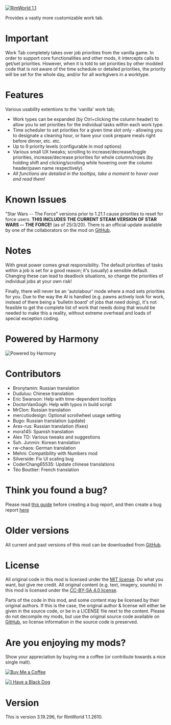 [![RimWorld 1.1](https://img.shields.io/badge/RimWorld-1.1-brightgreen.svg)](http://rimworldgame.com/)

Provides a vastly more customizable work tab.

# Important

Work Tab completely takes over job priorities from the vanilla game. In order to support core functionalities and other mods, it intercepts calls to get/set priorities. However, when it is told to set priorities by other modded code that is not aware of the time schedule or detailed priorities, the priority will be set for the whole day, and/or for all workgivers in a worktype.

# Features

Various usability extentions to the 'vanilla' work tab;

- Work types can be expanded (by Ctrl+clicking the column header) to allow you to set priorities for the individual tasks within each work type.
- Time scheduler to set priorities for a given time slot only - allowing you to designate a cleaning hour, or have your cook prepare meals right before dinner, etc. etc.
- Up to 9 priority levels (configurable in mod options)
- Various small UX tweaks; scrolling to increase/decrease/toggle priorities, increase/decrease priorities for whole columns/rows (by holding shift and clicking/scrolling while hovering over the column header/pawn name respectively).
- _All functions are detailed in the tooltips, take a moment to hover over and read them!_

# Known Issues

"Star Wars -- The Force" versions prior to 1.21.1 cause priorities to reset for force users. **THIS INCLUDES THE CURRENT STEAM VERSION OF STAR WARS -- THE FORCE!** (as of 25/3/20). There is an official update available by one of the collaborators on the mod on [GitHub](https://github.com/jecrell/Star-Wars---The-Force/releases).

# Notes

With great power comes great responsibility. The default priorities of tasks within a job is set for a good reason; it's (usually) a sensible default. Changing these can lead to deadlock situations, so change the priorities of individual jobs at your own risk!

Finally, there will never be an 'autolabour' mode where a mod sets priorities for you. Due to the way the AI is handled (e.g. pawns actively look for work, instead of there being a 'bulletin board' of jobs that need doing), it's not feasible to get the complete list of work that needs doing that would be needed to make this a reality, without extreme overhead and loads of special exception coding.

# Powered by Harmony

![Powered by Harmony](https://camo.githubusercontent.com/074bf079275fa90809f51b74e9dd0deccc70328f/68747470733a2f2f7332342e706f7374696d672e6f72672f3538626c31727a33392f6c6f676f2e706e67)


# Contributors
 - Bronytamin:	Russian translation
 - Duduluu:	Chinese translation
 - Eric Swanson:	Help with time-dependent tooltips
 - DoctorVanGogh:	Help with typos in build script
 - MrClon:	Russian translation
 - mercutiodesign:	Optional scrollwheel usage setting
 - Bugo:	Russian translation (update)
 - Arex-rus:	Russian translation (fixes)
 - mora145:	Spanish translation
 - Alex TD:	Various tweaks and suggestions
 - Suh. Junmin:	Korean translation
 - rw-chaos:	German translation
 - Mehni:	Compatibility with Numbers mod
 - Silverside:	Fix UI scaling bug
 - CoderChang65535:	Update chinese translations
 - Téo Bouttier:	French translation

# Think you found a bug? 
Please read [this guide](http://steamcommunity.com/sharedfiles/filedetails/?id=725234314) before creating a bug report,
 and then create a bug report [here](https://github.com/fluffy-mods/WorkTab/issues)

# Older versions
All current and past versions of this mod can be downloaded from [GitHub](https://github.com/fluffy-mods/WorkTab/releases).

# License
All original code in this mod is licensed under the [MIT license](https://opensource.org/licenses/MIT). Do what you want, but give me credit. 
All original content (e.g. text, imagery, sounds) in this mod is licensed under the [CC-BY-SA 4.0 license](http://creativecommons.org/licenses/by-sa/4.0/).

Parts of the code in this mod, and some content may be licensed by their original authors. If this is the case, the original author & license will either be given in the source code, or be in a LICENSE file next to the content. Please do not decompile my mods, but use the original source code available on [GitHub](https://github.com/fluffy-mods/WorkTab/), so license information in the source code is preserved.

# Are you enjoying my mods?
Show your appreciation by buying me a coffee (or contribute towards a nice single malt).

[![Buy Me a Coffee](http://i.imgur.com/EjWiUwx.gif)](https://ko-fi.com/fluffymods)

[![I Have a Black Dog](https://i.ibb.co/ss59Rwy/New-Project-2.png)](https://www.youtube.com/watch?v=XiCrniLQGYc)

# Version
This is version 3.19.296, for RimWorld 1.1.2610.